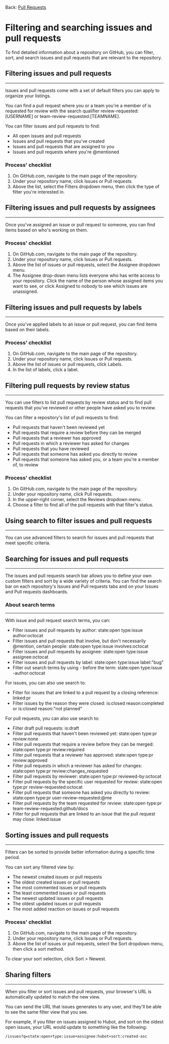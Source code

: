 Back: [Pull Requests](./pullrequest.md)

# Filtering and searching issues and pull requests

To find detailed information about a repository on GitHub, you can filter, sort, and search issues and pull requests that are relevant to the repository.

## Filtering issues and pull requests

---

Issues and pull requests come with a set of default filters you can apply to organize your listings.

You can find a pull request where you or a team you're a member of is requested for review with the search qualifier review-requested:[USERNAME] or team-review-requested:[TEAMNAME].

You can filter issues and pull requests to find:

- All open issues and pull requests
- Issues and pull requests that you've created
- Issues and pull requests that are assigned to you
- Issues and pull requests where you're @mentioned

### Process' checklist

1. On GitHub.com, navigate to the main page of the repository.
2. Under your repository name, click Issues or Pull requests.
3. Above the list, select the Filters dropdown menu, then click the type of filter you're interested in.

## Filtering issues and pull requests by assignees

---

Once you've assigned an issue or pull request to someone, you can find items based on who's working on them.

### Process' checklist

1. On GitHub.com, navigate to the main page of the repository.
2. Under your repository name, click Issues or Pull requests.
3. Above the list of issues or pull requests, select the Assignee dropdown menu.
4. The Assignee drop-down menu lists everyone who has write access to your repository. Click the name of the person whose assigned items you want to see, or click Assigned to nobody to see which issues are unassigned.

## Filtering issues and pull requests by labels

---

Once you've applied labels to an issue or pull request, you can find items based on their labels.

### Process' checklist

1. On GitHub.com, navigate to the main page of the repository.
2. Under your repository name, click Issues or Pull requests.
3. Above the list of issues or pull requests, click Labels.
4. In the list of labels, click a label.

## Filtering pull requests by review status

---

You can use filters to list pull requests by review status and to find pull requests that you've reviewed or other people have asked you to review.

You can filter a repository's list of pull requests to find:

- Pull requests that haven't been reviewed yet
- Pull requests that require a review before they can be merged
- Pull requests that a reviewer has approved
- Pull requests in which a reviewer has asked for changes
- Pull requests that you have reviewed
- Pull requests that someone has asked you directly to review
- Pull requests that someone has asked you, or a team you're a member of, to review

### Process' checklist

1. On GitHub.com, navigate to the main page of the repository.
2. Under your repository name, click Pull requests.
3. In the upper-right corner, select the Reviews dropdown menu.
4. Choose a filter to find all of the pull requests with that filter's status.

## Using search to filter issues and pull requests

---

You can use advanced filters to search for issues and pull requests that meet specific criteria.

## Searching for issues and pull requests

---

The issues and pull requests search bar allows you to define your own custom filters and sort by a wide variety of criteria. You can find the search bar on each repository's Issues and Pull requests tabs and on your Issues and Pull requests dashboards.

### About search terms

---

With issue and pull request search terms, you can:

- Filter issues and pull requests by author: state:open type:issue author:octocat
- Filter issues and pull requests that involve, but don't necessarily @mention, certain people: state:open type:issue involves:octocat
- Filter issues and pull requests by assignee: state:open type:issue assignee:octocat
- Filter issues and pull requests by label: state:open type:issue label:"bug"
- Filter out search terms by using - before the term: state:open type:issue -author:octocat

For issues, you can also use search to:

- Filter for issues that are linked to a pull request by a closing reference: linked:pr
- Filter issues by the reason they were closed: is:closed reason:completed or is:closed reason:"not planned"

For pull requests, you can also use search to:

- Filter draft pull requests: is:draft
- Filter pull requests that haven't been reviewed yet: state:open type:pr review:none
- Filter pull requests that require a review before they can be merged: state:open type:pr review:required
- Filter pull requests that a reviewer has approved: state:open type:pr review:approved
- Filter pull requests in which a reviewer has asked for changes: state:open type:pr review:changes_requested
- Filter pull requests by reviewer: state:open type:pr reviewed-by:octocat
- Filter pull requests by the specific user requested for review: state:open type:pr review-requested:octocat
- Filter pull requests that someone has asked you directly to review: state:open type:pr user-review-requested:@me
- Filter pull requests by the team requested for review: state:open type:pr team-review-requested:github/docs
- Filter for pull requests that are linked to an issue that the pull request may close: linked:issue

## Sorting issues and pull requests

---

Filters can be sorted to provide better information during a specific time period.

You can sort any filtered view by:

- The newest created issues or pull requests
- The oldest created issues or pull requests
- The most commented issues or pull requests
- The least commented issues or pull requests
- The newest updated issues or pull requests
- The oldest updated issues or pull requests
- The most added reaction on issues or pull requests

### Process' checklist

1. On GitHub.com, navigate to the main page of the repository.
2. Under your repository name, click Issues or Pull requests.
3. Above the list of issues or pull requests, select the Sort dropdown menu, then click a sort method.

To clear your sort selection, click Sort > Newest.

## Sharing filters

---

When you filter or sort issues and pull requests, your browser's URL is automatically updated to match the new view.

You can send the URL that issues generates to any user, and they'll be able to see the same filter view that you see.

For example, if you filter on issues assigned to Hubot, and sort on the oldest open issues, your URL would update to something like the following:

```
/issues?q=state:open+type:issue+assignee:hubot+sort:created-asc
```
